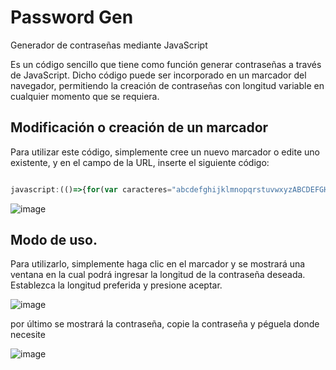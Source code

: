 # Password Gen
Generador de contraseñas mediante JavaScript


Es un código sencillo que tiene como función generar contraseñas a través de JavaScript. Dicho código puede ser incorporado en un marcador del navegador, permitiendo la creación de contraseñas con longitud variable en cualquier momento que se requiera.

## Modificación o creación de un marcador
Para utilizar este código, simplemente cree un nuevo marcador o edite uno existente, y en el campo de la URL, inserte el siguiente código:

```javaScript

javascript:(()=>{for(var caracteres="abcdefghijklmnopqrstuvwxyzABCDEFGHIJKLMNOPQRSTUVWXYZ0123456789!@#$%^&*()_+-=[]{}|;:,.<>?",longitud=prompt("Por favor ingrese la longitud de la contraseña que desea generar:"),contrasena="",i=0;i<longitud;i++){var posicion=Math.floor(Math.random()*caracteres.length);contrasena+=caracteres.charAt(posicion)}alert("Su contraseña segura es: "+contrasena);})();

```
![image](https://user-images.githubusercontent.com/85700889/227834034-3148345b-75c2-4277-84d6-3379ab246cab.png)

## Modo de uso.
Para utilizarlo, simplemente haga clic en el marcador y se mostrará una ventana en la cual podrá ingresar la longitud de la contraseña deseada. Establezca la longitud preferida y presione aceptar.

![image](https://user-images.githubusercontent.com/85700889/227835122-f9b24b71-2629-41b6-ac15-82217647de48.png)

por último se mostrará la contraseña, copie la contraseña y péguela donde necesite

![image](https://user-images.githubusercontent.com/85700889/227835261-487cf07b-2067-4ffd-b943-d3ed2f43b312.png)

